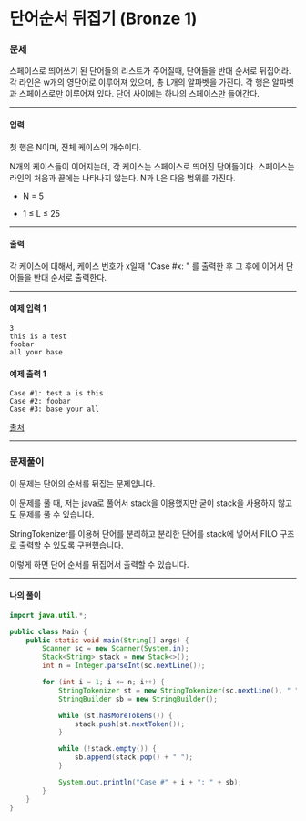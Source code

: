 # 단어순서 뒤집기 (Bronze 1)

### 문제

스페이스로 띄어쓰기 된 단어들의 리스트가 주어질때, 단어들을 반대 순서로 뒤집어라. 각 라인은 w개의 영단어로 이루어져 있으며, 총 L개의 알파벳을 가진다. 각 행은 알파벳과 스페이스로만 이루어져 있다. 단어 사이에는 하나의 스페이스만 들어간다.   

---

#### 입력

첫 행은 N이며, 전체 케이스의 개수이다.   

N개의 케이스들이 이어지는데, 각 케이스는 스페이스로 띄어진 단어들이다. 스페이스는 라인의 처음과 끝에는 나타나지 않는다. N과 L은 다음 범위를 가진다.   

* N = 5

* 1 ≤ L ≤ 25

---

#### 출력

각 케이스에 대해서, 케이스 번호가 x일때  "Case #x: " 를 출력한 후 그 후에 이어서 단어들을 반대 순서로 출력한다.

---

#### 예제 입력 1
~~~
3
this is a test
foobar
all your base
~~~

#### 예제 출력 1
~~~
Case #1: test a is this
Case #2: foobar
Case #3: base your all
~~~

[출처](https://www.acmicpc.net/problem/12605)

---

### 문제풀이

이 문제는 단어의 순서를 뒤집는 문제입니다.   

이 문제를 풀 때, 저는 java로 풀어서 stack을 이용했지만 굳이 stack을 사용하지 않고도 문제를 풀 수 있습니다.   

StringTokenizer를 이용해 단어를 분리하고 분리한 단어를 stack에 넣어서 FILO 구조로 출력할 수 있도록 구현했습니다.   

이렇게 하면 단어 순서를 뒤집어서 출력할 수 있습니다.   

---

#### 나의 풀이

~~~java
import java.util.*;

public class Main {
    public static void main(String[] args) {
        Scanner sc = new Scanner(System.in);
        Stack<String> stack = new Stack<>();
        int n = Integer.parseInt(sc.nextLine());

        for (int i = 1; i <= n; i++) {
            StringTokenizer st = new StringTokenizer(sc.nextLine(), " ");
            StringBuilder sb = new StringBuilder();

            while (st.hasMoreTokens()) {
                stack.push(st.nextToken());
            }

            while (!stack.empty()) {
                sb.append(stack.pop() + " ");
            }

            System.out.println("Case #" + i + ": " + sb);
        }
    }
}
~~~
